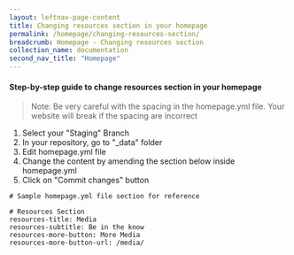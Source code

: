 ```yaml
---
layout: leftnav-page-content
title: Changing resources section in your homepage
permalink: /homepage/changing-resources-section/
breadcrumb: Homepage - Changing resources section
collection_name: documentation
second_nav_title: "Homepage"
---
```

#### **Step-by-step guide to change resources section in your homepage**
> Note: Be very careful with the spacing in the homepage.yml file. Your website will break if the spacing are incorrect

1. Select your "Staging" Branch
2. In your repository, go to "_data" folder
3. Edit homepage.yml file
4. Change the content by amending the section below inside homepage.yml
5. Click on "Commit changes" button

```
# Sample homepage.yml file section for reference

# Resources Section
resources-title: Media
resources-subtitle: Be in the know
resources-more-button: More Media
resources-more-button-url: /media/

```
